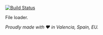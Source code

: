 [![Build Status](https://travis-ci.org/justojs/justo-loader.svg?branch=master)](https://travis-ci.org/justojs/justo-loader)

File loader.

*Proudly made with ♥ in Valencia, Spain, EU.*
